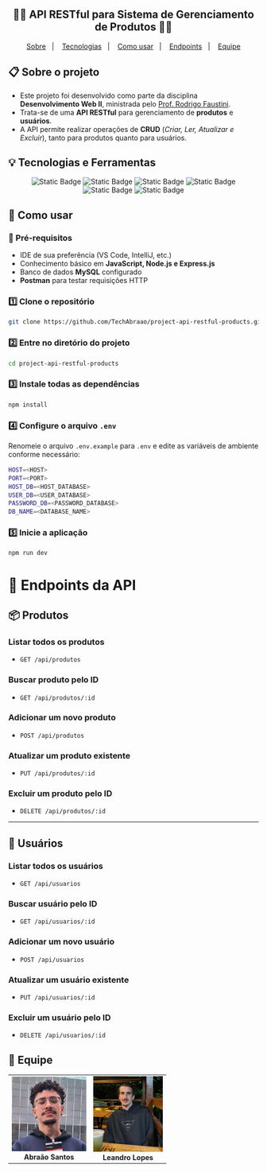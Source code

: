 <h2 align="center"> 👨‍💻 API RESTful para Sistema de Gerenciamento de Produtos 👨‍💻 </h2>
<p align="center">
  <a href="#">Sobre</a>&nbsp;&nbsp;&nbsp;|&nbsp;&nbsp;&nbsp;
  <a href="#">Tecnologias</a>&nbsp;&nbsp;&nbsp;|&nbsp;&nbsp;&nbsp;
  <a href="#">Como usar</a>&nbsp;&nbsp;&nbsp;|&nbsp;&nbsp;&nbsp;
  <a href="#">Endpoints</a>&nbsp;&nbsp;&nbsp;|&nbsp;&nbsp;&nbsp;
  <a href="#">Equipe</a>
</p>

## 📋 Sobre o projeto
- Este projeto foi desenvolvido como parte da disciplina **Desenvolvimento Web II**, ministrada pelo <a href="https://github.com/faustinopsy">Prof. Rodrigo Faustini</a>.
- Trata-se de uma **API RESTful** para gerenciamento de **produtos** e **usuários**.
- A API permite realizar operações de **CRUD** (*Criar, Ler, Atualizar e Excluir*), tanto para produtos quanto para usuários.

## 💡 Tecnologias e Ferramentas

<div align="center">
  <img alt="Static Badge" src="https://img.shields.io/badge/JavaScript-black?style=for-the-badge&logo=JavaScript&logoSize=60"> 
  <img alt="Static Badge" src="https://img.shields.io/badge/Node.js-black?style=for-the-badge&logo=node.js&logoSize=60"> 
  <img alt="Static Badge" src="https://img.shields.io/badge/Express.js-black?style=for-the-badge&logo=Express&logoSize=60"> 
  <img alt="Static Badge" src="https://img.shields.io/badge/Nodemon-black?style=for-the-badge&logo=Nodemon&logoSize=60"> 
  <img alt="Static Badge" src="https://img.shields.io/badge/MySQL-black?style=for-the-badge&logo=mysql&logoSize=60">
  <img alt="Static Badge" src="https://img.shields.io/badge/Postman-black?style=for-the-badge&logo=postman&logoSize=60">
</div>

## 📌 Como usar

### 🔧 Pré-requisitos

- IDE de sua preferência (VS Code, IntelliJ, etc.)  
- Conhecimento básico em **JavaScript, Node.js e Express.js**  
- Banco de dados **MySQL** configurado  
- **Postman** para testar requisições HTTP  

### 1️⃣ Clone o repositório

```bash
git clone https://github.com/TechAbraao/project-api-restful-products.git
```

### 2️⃣ Entre no diretório do projeto

```bash
cd project-api-restful-products
```

### 3️⃣ Instale todas as dependências

```bash
npm install
```

### 4️⃣ Configure o arquivo `.env`
Renomeie o arquivo `.env.example` para `.env` e edite as variáveis de ambiente conforme necessário:

```bash
HOST=<HOST>
PORT=<PORT>
HOST_DB=<HOST_DATABASE>
USER_DB=<USER_DATABASE>
PASSWORD_DB=<PASSWORD_DATABASE>
DB_NAME=<DATABASE_NAME>
```

### 5️⃣ Inicie a aplicação
```bash
npm run dev
```

# 🔌 Endpoints da API  

## 📦 Produtos  

### Listar todos os produtos  
- `GET /api/produtos`  

### Buscar produto pelo ID  
- `GET /api/produtos/:id`  

### Adicionar um novo produto  
- `POST /api/produtos`  

### Atualizar um produto existente  
- `PUT /api/produtos/:id`  

### Excluir um produto pelo ID  
- `DELETE /api/produtos/:id`  

---  

## 👥 Usuários  

### Listar todos os usuários  
- `GET /api/usuarios`  

### Buscar usuário pelo ID  
- `GET /api/usuarios/:id`  

### Adicionar um novo usuário  
- `POST /api/usuarios`  

### Atualizar um usuário existente  
- `PUT /api/usuarios/:id`  

### Excluir um usuário pelo ID  
- `DELETE /api/usuarios/:id`  

## 🎯 Equipe

<table style="width: 100%; text-align: center;">
  <tr>
    <td align="center">
      <img src="public/imgs/abraao.png" width="150px" alt="AS" /><br/>
      <b>Abraão Santos</b>
    </td>
    <td align="center">
      <img src="public/imgs/leandro.png" width="140px" alt="LL" /><br/>
      <b>Leandro Lopes</b>
    </td>
  </tr>
</table>
